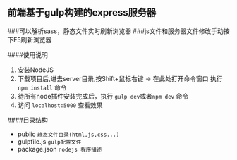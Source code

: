 ## 前端基于gulp构建的express服务器
###可以解析sass，静态文件实时刷新浏览器
###js文件和服务器文件修改手动按下F5刷新浏览器

####使用说明

1. 安装NodeJS
1. 下载项目后,进去server目录,按Shift+鼠标右键 -> 在此处打开命令窗口 执行 `npm install` 命令
1. 待所有node插件安装完成后，执行 `gulp dev`或者`npm dev` 命令
1. 访问 `localhost:5000`  查看效果


####目录结构
* public		`静态文件目录(html,js,css...)`
* gulpfile.js 	`gulp配置文件`
* package.json 	`nodejs 程序描述`
